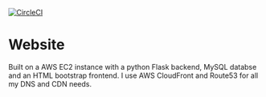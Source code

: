 [![CircleCI](https://circleci.com/gh/wborland/Website.svg?style=svg)](https://circleci.com/gh/wborland/Website)

# Website

Built on a AWS EC2 instance with a python Flask backend, MySQL databse and an HTML bootstrap frontend.
I use AWS CloudFront and Route53 for all my DNS and CDN needs.
